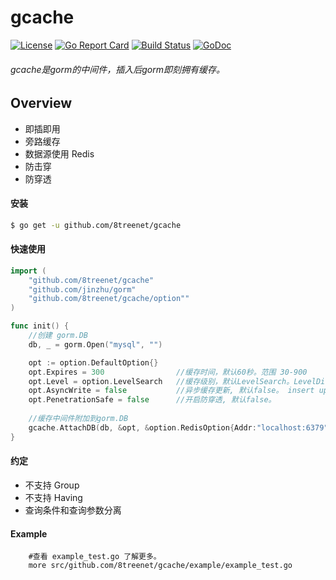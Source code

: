 # gcache
[![License](https://img.shields.io/badge/License-Apache%202.0-blue.svg)](https://github.com/8treenet/gcache/blob/master/LICENSE) [![Go Report Card](https://goreportcard.com/badge/github.com/8treenet/tcp)](https://goreportcard.com/report/github.com/8treenet/tcp) [![Build Status](https://travis-ci.org/8treenet/gotree.svg?branch=master)](https://travis-ci.org/8treenet/gotree) [![GoDoc](https://godoc.org/github.com/8treenet/gotree?status.svg)](https://godoc.org/github.com/8treenet/gotree) 

###### gcache是gorm的中间件，插入后gorm即刻拥有缓存。

## Overview
- 即插即用
- 旁路缓存
- 数据源使用 Redis
- 防击穿
- 防穿透

#### 安装
```sh
$ go get -u github.com/8treenet/gcache
```
#### 快速使用
```go
import (
    "github.com/8treenet/gcache"
    "github.com/jinzhu/gorm"
    "github.com/8treenet/gcache/option""
)

func init() {
    //创建 gorm.DB
    db, _ = gorm.Open("mysql", "")

    opt := option.DefaultOption{}
    opt.Expires = 300                //缓存时间，默认60秒。范围 30-900
    opt.Level = option.LevelSearch   //缓存级别，默认LevelSearch。LevelDisable:关闭缓存，LevelModel:模型缓存， LevelSearch:查询缓存
    opt.AsyncWrite = false           //异步缓存更新, 默认false。 insert update delete 成功后是否异步更新缓存
    opt.PenetrationSafe = false 	 //开启防穿透, 默认false。
    
    //缓存中间件附加到gorm.DB
    gcache.AttachDB(db, &opt, &option.RedisOption{Addr:"localhost:6379"})
}
```

#### 约定
- 不支持 Group
- 不支持 Having
- 查询条件和查询参数分离


#### Example
```shell script
    #查看 example_test.go 了解更多。
    more src/github.com/8treenet/gcache/example/example_test.go
```